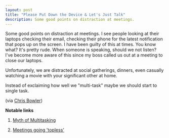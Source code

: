 ```yaml
---
layout: post
title: "Please Put Down the Device & Let's Just Talk"
description: Some good points on distraction at meetings.
---
```


Some good points on distraction at meetings. I see people looking at their laptops checking their email, checking their phone for the latest notification that pops up on the screen. I have been guilty of this at times. You know what? It's pretty rude. When someone is speaking, should we not listen? I've become more aware of this since my boss called us out at a meeting to close our laptops.

Unfortunately, we are distracted at social gatherings, dinners, even casually watching a movie with your significant other at home.

Instead of exclaiming how well we "multi-task" maybe we should start to single task.

(via [Chris Bowler](http://chrisbowler.com/journal "Chris Bowler"))

**Notable links**

1. [Myth of Multitasking](http://www.psychologytoday.com/blog/the-power-prime/201103/technology-myth-multitasking "Myth of Multitasking")

2. [Meetings going 'topless'](http://articles.latimes.com/2008/mar/31/business/fi-nolaptops31 "Meetings going 'topless'")